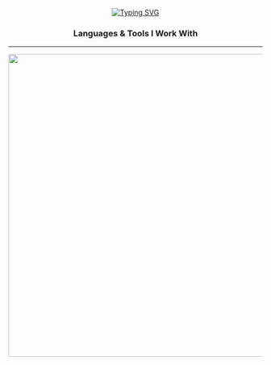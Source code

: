 
<p align="center">
  <a href="https://git.io/typing-svg">
    <img src="https://readme-typing-svg.demolab.com?size=27&width=500&lines=Hello%20There!+I'm%20Arunima" alt="Typing SVG">
  </a>
</p>


<h3 align="center">Languages & Tools I Work With</h3>
<p align="center">
  <hr width="100%">
</p>

<p align="center">
  <a href="https://skillicons.dev">
    <img src="https://skillicons.dev/icons?i=java,js,python,c,html,css,react,mongodb,express,nodejs,figma" width="600" />
  </a>
</p>



